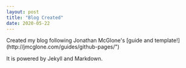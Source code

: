 ```yaml
---
layout: post
title: "Blog Created"
date: 2020-05-22
---
```

<div class="post">

  <p> Created my blog following Jonathan McGlone's [guide and template!](http://jmcglone.com/guides/github-pages/")</p> 
  
  <p>It is powered by Jekyll and Markdown.</p>

</div>

